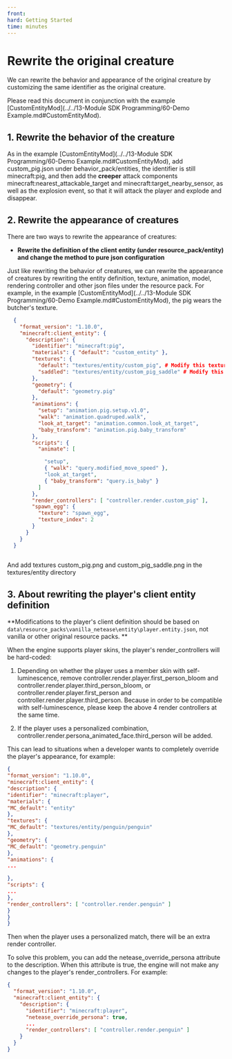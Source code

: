 ```yaml
--- 
front: 
hard: Getting Started 
time: minutes 
--- 
```


# Rewrite the original creature 

We can rewrite the behavior and appearance of the original creature by customizing the same identifier as the original creature. 

Please read this document in conjunction with the example [CustomEntityMod](../../13-Module SDK Programming/60-Demo Example.md#CustomEntityMod). 

## 1. Rewrite the behavior of the creature 

As in the example [CustomEntityMod](../../13-Module SDK Programming/60-Demo Example.md#CustomEntityMod), add custom_pig.json under behavior_pack/entities, the identifier is still minecraft:pig, and then add the **creeper** attack components minecraft:nearest_attackable_target and minecraft:target_nearby_sensor, as well as the explosion event, so that it will attack the player and explode and disappear.

## 2. Rewrite the appearance of creatures 

There are two ways to rewrite the appearance of creatures: 

* **Rewrite the definition of the client entity (under resource_pack/entity) and change the method to pure json configuration** 

Just like rewriting the behavior of creatures, we can rewrite the appearance of creatures by rewriting the entity definition, texture, animation, model, rendering controller and other json files under the resource pack. For example, in the example [CustomEntityMod](../../13-Module SDK Programming/60-Demo Example.md#CustomEntityMod), the pig wears the butcher's texture. 

```json
  {
    "format_version": "1.10.0",
    "minecraft:client_entity": {
      "description": {
        "identifier": "minecraft:pig",
        "materials": { "default": "custom_entity" },
        "textures": {
          "default": "textures/entity/custom_pig", # Modify this texture
          "saddled": "textures/entity/custom_pig_saddle" # Modify this texture
        },
        "geometry": {
          "default": "geometry.pig"
        },
        "animations": {
          "setup": "animation.pig.setup.v1.0",
          "walk": "animation.quadruped.walk",
          "look_at_target": "animation.common.look_at_target",
          "baby_transform": "animation.pig.baby_transform"
        },
        "scripts": {
          "animate": [

            "setup",
            { "walk": "query.modified_move_speed" },
            "look_at_target",
            { "baby_transform": "query.is_baby" }
          ]
        },
        "render_controllers": [ "controller.render.custom_pig" ],
        "spawn_egg": {
          "texture": "spawn_egg",
          "texture_index": 2
        }
      }
    }
  }
  
  ```

  And add textures custom_pig.png and custom_pig_saddle.png in the textures/entity directory
  
  

## 3. About rewriting the player's client entity definition 

**Modifications to the player's client definition should be based on `data\resource_packs\vanilla_netease\entity\player.entity.json`, not vanilla or other original resource packs. ** 

When the engine supports player skins, the player's render_controllers will be hard-coded: 

1. Depending on whether the player uses a member skin with self-luminescence, remove controller.render.player.first_person_bloom and controller.render.player.third_person_bloom, or controller.render.player.first_person and controller.render.player.third_person. Because in order to be compatible with self-luminescence, please keep the above 4 render controllers at the same time. 

2. If the player uses a personalized combination, controller.render.persona_animated_face.third_person will be added. 

This can lead to situations when a developer wants to completely override the player's appearance, for example: 

```json 
{ 
"format_version": "1.10.0", 
"minecraft:client_entity": { 
"description": { 
"identifier": "minecraft:player", 
"materials": { 
"MC_default": "entity" 
}, 
"textures": { 
"MC_default": "textures/entity/penguin/penguin" 
}, 
"geometry": { 
"MC_default": "geometry.penguin" 
}, 
"animations": { 
...

}, 
"scripts": { 
... 
}, 
"render_controllers": [ "controller.render.penguin" ] 
} 
} 
} 
``` 

Then when the player uses a personalized match, there will be an extra render controller. 

To solve this problem, you can add the netease_override_persona attribute to the description. When this attribute is true, the engine will not make any changes to the player's render_controllers. For example:

   ```json
   {
     "format_version": "1.10.0",
     "minecraft:client_entity": {
       "description": {
         "identifier": "minecraft:player",
         "netease_override_persona": true,
         ...
         "render_controllers": [ "controller.render.penguin" ]
       }
     }
   }
   ```

   



